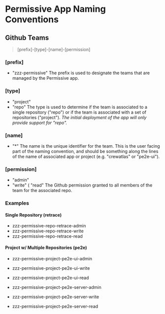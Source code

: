 # Permissive App Naming Conventions


## Github Teams

> [prefix]-[type]-[name]-[permission]


### [prefix]
* "zzz-permissive"
The prefix is used to designate the teams that are managed by the Permissive app.


### [type]
* "project"
* "repo"
The type is used to determine if the team is associated to a single repository ("repo") or if the team is associated with a set of repositories ("project").
*The initial deployment of the app will only provide support for "repo".*


### [name]
* "*"
The name is the unique identifier for the team. This is the user facing part of the naming convention, and should be something along the lines of the name of associated app or project (e.g. "crewatlas" or "pe2e-ui").


### [permission]
* "admin"
* "write"
( "read"
The Github permission granted to all members of the team for the associated repo.


### Examples


#### Single Repository (retrace)

* zzz-permissive-repo-retrace-admin
* zzz-permissive-repo-retrace-write
* zzz-permissive-repo-retrace-read


#### Project w/ Multiple Repositories (pe2e)

* zzz-permissive-project-pe2e-ui-admin
* zzz-permissive-project-pe2e-ui-write
* zzz-permissive-project-pe2e-ui-read

* zzz-permissive-project-pe2e-server-admin
* zzz-permissive-project-pe2e-server-write
* zzz-permissive-project-pe2e-server-read
